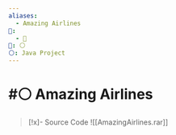 ```yaml
---
aliases:
  - Amazing Airlines
📁:
  - 💼
💼: ⚪
⚪: Java Project
---
```

# #⚪ Amazing Airlines

> [!x]- Source Code
> ![[AmazingAirlines.rar]]
